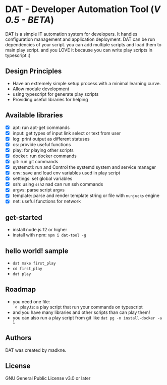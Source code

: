 # DAT - Developer Automation Tool (*V 0.5 - BETA*)

DAT is a simple IT automation system for developers. It handles configuration management and application deployment.
DAT can be run dependencies of your script.
you can add multiple scripts and load them to main play script. and you LOVE it because you can write play scripts in typescript :)

## Design Principles

- Have an extremely simple setup process with a minimal learning curve.
- Allow module development
- using typescript for generate play scripts
- Providing useful libraries for helping

## Available libraries

- [x] apt: run apt-get commands
- [x] input: get types of input link select or text from user
- [x] log: print output as different statuses
- [x] os: provide useful functions
- [x] play: for playing other scripts
- [x] docker: run docker commands
- [x] git: run git commands
- [x] systemctl: run and Control the systemd system and service manager
- [x] env: save and load env variables used in play script
- [x] settings: set global variables
- [x] ssh: using `ssh2` nad can run ssh commands
- [x] argvs: parse script argvs
- [x] template: parse and render template string or file with `nunjucks` engine
- [x] net: useful functions for network

## get-started

- install node.js 12 or higher
- install with npm: `npm i dat-tool -g`

## hello world! sample

- `dat make first_play`
- `cd first_play`
- `dat play`

## Roadmap

- you need one file:
  - play.ts: a play script that run your commands on typescript
- and you have many libraries and other scripts than can play them!
- you can also run a play script from git like `dat pg -n install-docker -a i`

## Authors

DAT was created by madkne.

## License
GNU General Public License v3.0 or later